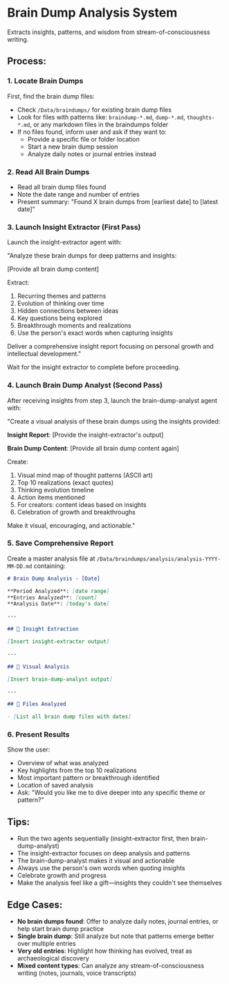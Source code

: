 # Brain Dump Analysis System

Extracts insights, patterns, and wisdom from stream-of-consciousness writing.

## Process:

### 1. Locate Brain Dumps

First, find the brain dump files:
- Check `/Data/braindumps/` for existing brain dump files
- Look for files with patterns like: `braindump-*.md`, `dump-*.md`, `thoughts-*.md`, or any markdown files in the braindumps folder
- If no files found, inform user and ask if they want to:
  - Provide a specific file or folder location
  - Start a new brain dump session
  - Analyze daily notes or journal entries instead

### 2. Read All Brain Dumps

- Read all brain dump files found
- Note the date range and number of entries
- Present summary: "Found X brain dumps from [earliest date] to [latest date]"

### 3. Launch Insight Extractor (First Pass)

Launch the insight-extractor agent with:

"Analyze these brain dumps for deep patterns and insights:

[Provide all brain dump content]

Extract:
1. Recurring themes and patterns
2. Evolution of thinking over time
3. Hidden connections between ideas
4. Key questions being explored
5. Breakthrough moments and realizations
6. Use the person's exact words when capturing insights

Deliver a comprehensive insight report focusing on personal growth and intellectual development."

Wait for the insight extractor to complete before proceeding.

### 4. Launch Brain Dump Analyst (Second Pass)

After receiving insights from step 3, launch the brain-dump-analyst agent with:

"Create a visual analysis of these brain dumps using the insights provided:

**Insight Report**:
[Provide the insight-extractor's output]

**Brain Dump Content**:
[Provide all brain dump content again]

Create:
1. Visual mind map of thought patterns (ASCII art)
2. Top 10 realizations (exact quotes)
3. Thinking evolution timeline
4. Action items mentioned
5. For creators: content ideas based on insights
6. Celebration of growth and breakthroughs

Make it visual, encouraging, and actionable."

### 5. Save Comprehensive Report

Create a master analysis file at `/Data/braindumps/analysis/analysis-YYYY-MM-DD.md` containing:

```markdown
# Brain Dump Analysis - [Date]

**Period Analyzed**: [date range]
**Entries Analyzed**: [count]
**Analysis Date**: [today's date]

---

## 🧠 Insight Extraction

[Insert insight-extractor output]

---

## 🎨 Visual Analysis

[Insert brain-dump-analyst output]

---

## 📁 Files Analyzed

- [List all brain dump files with dates]
```

### 6. Present Results

Show the user:
- Overview of what was analyzed
- Key highlights from the top 10 realizations
- Most important pattern or breakthrough identified
- Location of saved analysis
- Ask: "Would you like me to dive deeper into any specific theme or pattern?"

## Tips:

- Run the two agents sequentially (insight-extractor first, then brain-dump-analyst)
- The insight-extractor focuses on deep analysis and patterns
- The brain-dump-analyst makes it visual and actionable
- Always use the person's own words when quoting insights
- Celebrate growth and progress
- Make the analysis feel like a gift—insights they couldn't see themselves

## Edge Cases:

- **No brain dumps found**: Offer to analyze daily notes, journal entries, or help start brain dump practice
- **Single brain dump**: Still analyze but note that patterns emerge better over multiple entries
- **Very old entries**: Highlight how thinking has evolved, treat as archaeological discovery
- **Mixed content types**: Can analyze any stream-of-consciousness writing (notes, journals, voice transcripts)